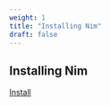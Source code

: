 ```yaml
---
weight: 1
title: "Installing Nim"
draft: false
---
```

## Installing Nim
[Install](https://nim-lang.org/install.html)
